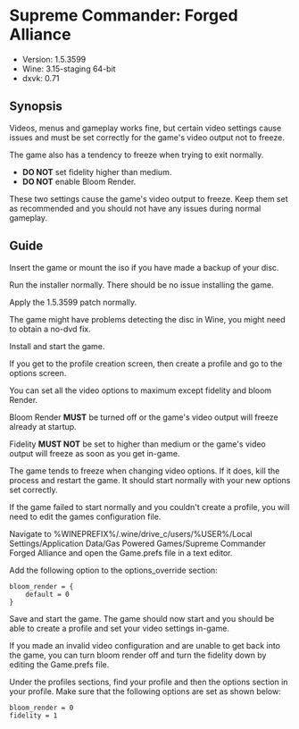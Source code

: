 Supreme Commander: Forged Alliance
================================================================================

- Version: 1.5.3599
- Wine: 3.15-staging 64-bit
- dxvk: 0.71

Synopsis
--------------------------------------------------------------------------------

Videos, menus and gameplay works fine, but certain video settings cause issues
and must be set correctly for the game's video output not to freeze.

The game also has a tendency to freeze when trying to exit normally.

- **DO NOT** set fidelity higher than medium.
- **DO NOT** enable Bloom Render.

These two settings cause the game's video output to freeze. Keep them set as
recommended and you should not have any issues during normal gameplay.

Guide
--------------------------------------------------------------------------------

Insert the game or mount the iso if you have made a backup of your disc.

Run the installer normally. There should be no issue installing the game.

Apply the 1.5.3599 patch normally.

The game might have problems detecting the disc in Wine, you might need to
obtain a no-dvd fix.

Install and start the game.

If you get to the profile creation screen, then create a profile and go to the
options screen.

You can set all the video options to maximum except fidelity and bloom Render.

Bloom Render **MUST** be turned off or the game's video output will freeze
already at startup.

Fidelity **MUST NOT** be set to higher than medium or the game's video output
will freeze as soon as you get in-game.

The game tends to freeze when changing video options. If it does, kill the
process and restart the game. It should start normally with your new options set
correctly.

If the game failed to start normally and you couldn't create a profile, you will
need to edit the games configuration file.

Navigate to %WINEPREFIX%/.wine/drive_c/users/%USER%/Local Settings/Application
Data/Gas Powered Games/Supreme Commander Forged Alliance and open the Game.prefs
file in a text editor.

Add the following option to the options_override section:

    bloom_render = {
        default = 0
    }

Save and start the game. The game should now start and you should be able to
create a profile and set your video settings in-game.

If you made an invalid video configuration and are unable to get back into the
game, you can turn bloom render off and turn the fidelity down by editing the
Game.prefs file.

Under the profiles sections, find your profile and then the options section in
your profile. Make sure that the following options are set as shown below:

    bloom_render = 0
    fidelity = 1

